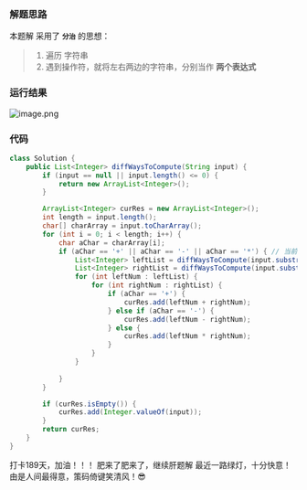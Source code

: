 ### 解题思路
本题解 采用了 **`分治`** 的思想：
> 1. 遍历 字符串
> 2. 遇到操作符，就将左右两边的字符串，分别当作 **两个表达式**

### 运行结果
![image.png](https://pic.leetcode-cn.com/1618730323-CdSLgY-image.png)

### 代码

```java
class Solution {
    public List<Integer> diffWaysToCompute(String input) {
        if (input == null || input.length() <= 0) {
            return new ArrayList<Integer>();
        }

        ArrayList<Integer> curRes = new ArrayList<Integer>();
        int length = input.length();
        char[] charArray = input.toCharArray();
        for (int i = 0; i < length; i++) {
            char aChar = charArray[i];
            if (aChar == '+' || aChar == '-' || aChar == '*') { // 当前字符为 操作符
                List<Integer> leftList = diffWaysToCompute(input.substring(0, i));
                List<Integer> rightList = diffWaysToCompute(input.substring(i + 1));
                for (int leftNum : leftList) {
                    for (int rightNum : rightList) {
                        if (aChar == '+') {
                            curRes.add(leftNum + rightNum);
                        } else if (aChar == '-') {
                            curRes.add(leftNum - rightNum);
                        } else {
                            curRes.add(leftNum * rightNum);
                        }
                    }
                }
                
            }
        }

        if (curRes.isEmpty()) {
            curRes.add(Integer.valueOf(input));
        }
        return curRes;
    }
}
```
打卡189天，加油！！！
肥来了肥来了，继续肝题解
最近一路绿灯，十分快意！
由是人间最得意，策码倚键笑清风！😎